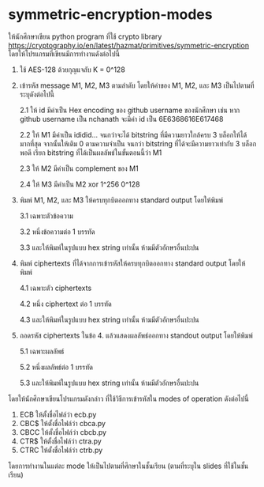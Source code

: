# symmetric-encryption-modes

ให้นักศึกษาเขียน python program ที่ใช้ crypto library https://cryptography.io/en/latest/hazmat/primitives/symmetric-encryption โดยให้โปรแกรมที่เขียนมีการทำงานดังต่อไปนี้

1. ใช้ AES-128 ด้วยกุญแจลับ K = 0^128
2. เข้ารหัส message M1, M2, M3 ตามลำดับ โดยให้ค่าของ M1, M2, และ M3 เป็นไปตามที่ระบุดังต่อไปนี้

    2.1 ให้ id มีค่าเป็น Hex encoding ของ github username ของนักศึกษา เช่น หาก github username เป็น nchanath จะมีค่า id เป็น 6E6368616E617468

    2.2 ให้ M1 มีค่าเป็น ididid... จนกว่าจะได้ bitstring ที่มีความยาวใกล้ครบ 3 บล็อกให้ได้มากที่สุด จากนั้นให้เติม 0 ตามความจำเป็น จนกว่า bitstring ที่ได้จะมีความยาวเท่ากับ 3 บล็อกพอดี เรียก bitstring ที่ได้เป็นผลลัพธ์ในขั้นตอนนี้ว่า M1
	
    2.3 ให้ M2 มีค่าเป็น complement ของ M1
	
    2.4 ให้ M3 มีค่าเป็น M2 xor 1^256 0^128

3. พิมพ์ M1, M2, และ M3 ให้ครบทุกบิตออกทาง standard output โดยให้พิมพ์

    3.1 เฉพาะตัวข้อความ
	
    3.2 หนึ่งข้อความต่อ 1 บรรทัด
	
    3.3 และให้พิมพ์ในรูปแบบ hex string เท่านั้น ห้ามมีตัวอักษรอื่นปะปน

4. พิมพ์ ciphertexts ที่ได้จากการเข้ารหัสให้ครบทุกบิตออกทาง standard output โดยให้พิมพ์

    4.1 เฉพาะตัว ciphertexts

    4.2 หนึ่ง ciphertext ต่อ 1 บรรทัด

    4.3 และให้พิมพ์ในรูปแบบ hex string เท่านั้น ห้ามมีตัวอักษรอื่นปะปน

5. ถอดรหัส ciphertexts ในข้อ 4. แล้วแสดงผลลัพธ์ออกทาง standout output โดยให้พิมพ์

    5.1 เฉพาะผลลัพธ์

    5.2 หนึ่งผลลัพธ์ต่อ 1 บรรทัด

    5.3 และให้พิมพ์ในรูปแบบ hex string เท่านั้น ห้ามมีตัวอักษรอื่นปะปน

โดยให้นักศึกษาเขียนโปรแกรมดังกล่าว ที่ใช้วิธีการเข้ารหัสใน modes of operation ดังต่อไปนี้
1. ECB ให้ตั้งชื่อไฟล์ว่า ecb.py
2. CBC$ ให้ตั้งชื่อไฟล์ว่า cbca.py
3. CBCC ให้ตั้งชื่อไฟล์ว่า cbcb.py
4. CTR$ ให้ตั้งชื่อไฟล์ว่า ctra.py
5. CTRC ให้ตั้งชื่อไฟล์ว่า ctrb.py

โดยการทำงานในแต่ละ mode ให้เป็นไปตามที่ศึกษาในชั้นเรียน (ตามที่ระบุใน slides ที่ใช้ในชั้นเรียน)
